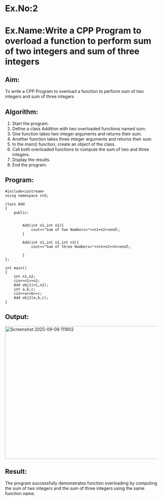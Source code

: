 # Ex.No:2
# Ex.Name:Write a CPP Program to overload a function to perform sum of two integers and sum of three integers
## Aim:
To write a CPP Program to overload a function to perform sum of two integers and sum of three integers


## Algorithm:
1. Start the program.
2. Define a class Addition with two overloaded functions named sum:
3. One function takes two integer arguments and returns their sum.
4. Another function takes three integer arguments and returns their sum.
5. In the main() function, create an object of the class.
6. Call both overloaded functions to compute the sum of two and three integers.
7. Display the results.
8. End the program.





## Program:
```
#include<iostream>
using namespace std;

class Add
{
    public:
        
        
        Add(int n1,int n2){
            cout<<"Sum of two Numbers="<<n1+n2<<endl;
        }
        
        Add(int n1,int n2,int n3){
            cout<<"Sum of three Numbers="<<n1+n2+n3<<endl;
            
        }
};

int main()
{
    int n1,n2;
    cin>>n1>>n2;
    Add obj1(n1,n2);
    int a,b,c;
    cin>>a>>b>>c;
    Add obj2(a,b,c);
}
```



## Output:
<img width="1188" height="437" alt="Screenshot 2025-09-08 111802" src="https://github.com/user-attachments/assets/d61a1ab4-b356-442c-99ef-db54771d7722" />




## Result:
The program successfully demonstrates function overloading by computing the sum of two integers and the sum of three integers using the same function name.

